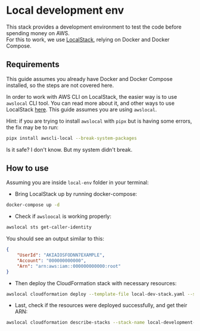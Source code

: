 # Local development env

This stack provides a development environment to test the code before spending money on AWS.  
For this to work, we use [LocalStack](https://github.com/localstack/localstack), relying on Docker and Docker Compose.

## Requirements

This guide assumes you already have Docker and Docker Compose installed, so the steps are not covered here.

In order to work with AWS CLI on LocalStack, the easier way is to use `awslocal` CLI tool. You can read more about it, and other ways to use LocalStack [here](https://docs.localstack.cloud/user-guide/integrations/aws-cli/). This guide assumes you are using `awslocal`.

Hint: if you are trying to install `awslocal` with `pipx` but is having some errors, the fix may be to run:

```bash
pipx install awscli-local --break-system-packages
```

Is it safe? I don't know. But my system didn't break.

## How to use

Assuming you are inside `local-env` folder in your terminal:

- Bring LocalStack up by running docker-compose:

```bash
docker-compose up -d
```

- Check if `awsloocal` is working properly:

```bash
awslocal sts get-caller-identity
```

You should see an output similar to this:

```json
{
    "UserId": "AKIAIOSFODNN7EXAMPLE",
    "Account": "000000000000",
    "Arn": "arn:aws:iam::000000000000:root"
}
```

- Then deploy the CloudFormation stack with necessary resources:

```bash
awslocal cloudformation deploy --template-file local-dev-stack.yaml --stack-name local-development-stack
```

- Last, check if the resources were deployed successfully, and get their ARN:

```bash
awslocal cloudformation describe-stacks --stack-name local-development-stack --query "Stacks[0].Outputs" --output table
```
